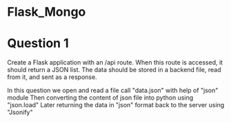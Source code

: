 # Flask_Mongo
# Question 1
Create a Flask application with an /api route. When this route is accessed, it should return a JSON list. The data should be stored in a backend file, read from it, and sent as a response.

In this question we open and read a file call "data.json" with help of "json" module
Then converting the content of json file into python using "json.load"
Later returning the data in "json" format back to the server using "Jsonify"

